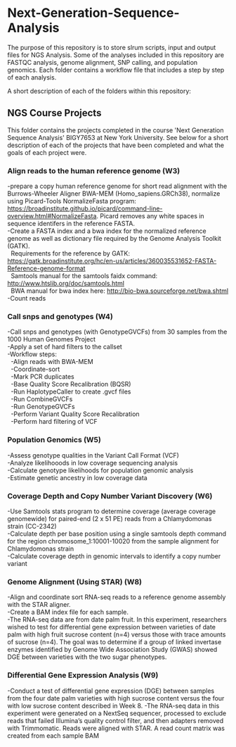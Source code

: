 # Next-Generation-Sequence-Analysis
The purpose of this repository is to store slrum scripts, input and output files for NGS Analysis. Some of the analyses included in this repository are FASTQC analysis, genome alignment, SNP calling, and population genomics. Each folder contains a workflow file that includes a step by step of each analysis. 

A short description of each of the folders within this repository:

## NGS Course Projects
This folder contains the projects completed in the course 'Next Generation Sequence Analysis' BIGY7653 at New York University. See below for a short description of each of the projects that have been completed and what the goals of each project were. 

         
### Align reads to the human reference genome (W3)
-prepare a copy human reference genome for short read alignment with the Burrows-Wheeler Aligner BWA-MEM (Homo_sapiens.GRCh38), normalize using  Picard-Tools NormalizeFasta program: https://broadinstitute.github.io/picard/command-line-overview.html#NormalizeFasta. Picard removes any white spaces in sequence identifers in the reference FASTA.<br> 
-Create a FASTA index and a bwa index for the normalized reference genome as well as dictionary file required by the Genome Analysis Toolkit (GATK).<br> 
  &nbsp; Requirements for the reference by GATK: https://gatk.broadinstitute.org/hc/en-us/articles/360035531652-FASTA-Reference-genome-format<br> 
  &nbsp; Samtools manual for the samtools faidx command: http://www.htslib.org/doc/samtools.html<br> 
  &nbsp; BWA manual for bwa index here: http://bio-bwa.sourceforge.net/bwa.shtml<br> 
-Count reads<br> 
 
### Call snps and genotypes (W4)
-Call snps and genotypes (with GenotypeGVCFs) from 30 samples from the 1000 Human Genomes Project<br> 
-Apply a set of hard filters to the callset<br> 
-Workflow steps:<br> 
  &nbsp; -Align reads with BWA-MEM<br> 
  &nbsp; -Coordinate-sort<br> 
  &nbsp; -Mark PCR duplicates<br> 
  &nbsp; -Base Quality Score Recalibration (BQSR)<br> 
  &nbsp; -Run HaplotypeCaller to create .gvcf files<br> 
  &nbsp; -Run CombineGVCFs<br> 
  &nbsp; -Run GenotypeGVCFs<br> 
  &nbsp; -Perform Variant Quality Score Recalibration<br> 
  &nbsp; -Perform hard filtering of VCF<br> 
  
  
### Population Genomics (W5)
-Assess genotype qualities in the Variant Call Format (VCF)<br> 
-Analyze likelihooods in low coverage sequencing analysis<br> 
-Calculate genotype likelihoods for population genomic analysis<br> 
-Estimate genetic ancestry in low coverage data<br> 

### Coverage Depth and Copy Number Variant Discovery (W6)
-Use Samtools stats program to determine coverage (average coverage genomewide) for paired-end (2 x 51 PE) reads from a Chlamydomonas strain (CC-2342)<br> 
-Calculate depth per base position using a single samtools depth command for the region chromosome_1:10001-10020 from the sample alignment for Chlamydomonas strain<br> 
-Calculate coverage depth in genomic intervals to identify a copy number variant <br> 



### Genome Alignment (Using STAR) (W8)
-Align and coordinate sort RNA-seq reads to a reference genome assembly with the STAR aligner. <br>
-Create a BAM index file for each sample.<br>
-The RNA-seq data are from date palm fruit. In this experiment, researchers wished to test for differential gene expression between varieties of date palm with high fruit sucrose content (n=4) versus those with trace amounts of sucrose (n=4). The goal was to determine if a group of linked invertase enzymes identified by Genome Wide Association Study (GWAS) showed DGE between varieties with the two sugar phenotypes.<br>

### Differential Gene Expression Analysis (W9)
-Conduct a test of differential gene expression (DGE) between samples from the four date palm varieties with high sucrose content versus the four with low sucrose content described in Week 8.
-The RNA-seq data in this experiment were generated on a NextSeq sequencer, processed to exclude reads that failed Illumina’s quality control filter, and then adapters removed with Trimmomatic. Reads were aligned with STAR. A read count matrix was created from each sample BAM 
